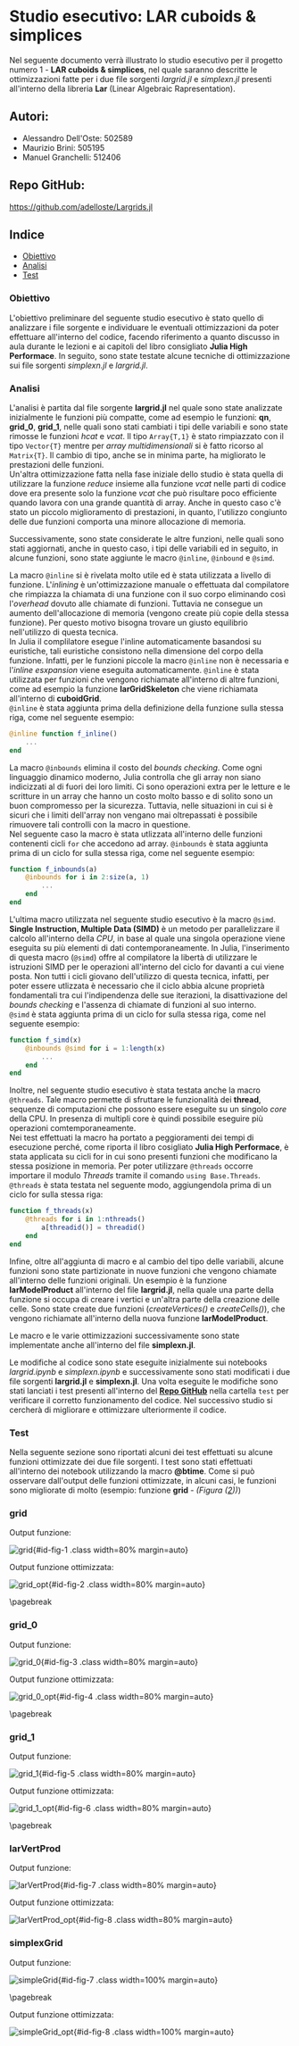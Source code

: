 # Studio esecutivo: LAR cuboids & simplices
Nel seguente documento verrà illustrato lo studio esecutivo per il progetto numero 1 - **LAR cuboids & simplices**, nel quale saranno descritte le ottimizzazioni fatte per i due file sorgenti *largrid.jl* e *simplexn.jl* presenti all'interno della libreria **Lar** (Linear Algebraic Rapresentation). 

## Autori: 
* Alessandro Dell'Oste: 502589
* Maurizio Brini: 505195
* Manuel Granchelli: 512406

## Repo GitHub: 
https://github.com/adelloste/Largrids.jl

## Indice
* [Obiettivo](#obiettivo)
* [Analisi](#analisi)
* [Test](#test)

### Obiettivo 
L'obiettivo preliminare del seguente studio esecutivo è stato quello di analizzare i file sorgente e individuare le eventuali ottimizzazioni da poter effettuare all'interno del codice, facendo riferimento a quanto discusso in aula durante le lezioni e ai capitoli del libro consigliato **Julia High Performace**. In seguito, sono state testate alcune tecniche di ottimizzazione sui file sorgenti *simplexn.jl* e *largrid.jl*.

### Analisi
L'analisi è partita dal file sorgente **largrid.jl** nel quale sono state analizzate inizialmente le funzioni più compatte, come ad esempio le funzioni: **qn**, **grid_0**, **grid_1**, nelle quali sono stati cambiati i tipi delle variabili e sono state rimosse le funzioni *hcat* e *vcat*. Il tipo `Array{T,1}` è stato rimpiazzato con il tipo `Vector{T}` mentre per *array multidimensionali* si è fatto ricorso al `Matrix{T}`. Il cambio di tipo, anche se in minima parte, ha migliorato le prestazioni delle funzioni.  
Un'altra ottimizzazione fatta nella fase iniziale dello studio è stata quella di utilizzare la funzione *reduce* insieme alla funzione *vcat* nelle parti di codice dove era presente solo la funzione *vcat* che può risultare poco efficiente quando lavora con una grande quantità di array. Anche in questo caso c'è stato un piccolo miglioramento di prestazioni, in quanto, l'utilizzo congiunto delle due funzioni comporta una minore allocazione di memoria.

Successivamente, sono state considerate le altre funzioni, nelle quali sono stati aggiornati, anche in questo caso, i tipi delle variabili ed in seguito, in alcune funzioni, sono state aggiunte le macro `@inline`, `@inbound` e `@simd`.

La macro `@inline` si è rivelata molto utile ed è stata utilizzata a livello di funzione. L'*inlining* è un'ottimizzazione manuale o effettuata dal compilatore che rimpiazza la chiamata di una funzione con il suo corpo eliminando così l'*overhead* dovuto alle chiamate di funzioni. Tuttavia ne consegue un aumento dell'allocazione di memoria (vengono create più copie della stessa funzione). Per questo motivo bisogna trovare un giusto equilibrio nell'utilizzo di questa tecnica.  
In Julia il complilatore esegue l'inline automaticamente basandosi su euristiche, tali euristiche consistono nella dimensione del corpo della funzione. Infatti, per le funzioni piccole la macro `@inline` non è necessaria e l'*inline esxpansion* viene eseguita automaticamente. `@inline` è stata utilizzata per funzioni che vengono richiamate all'interno di altre funzioni, come ad esempio la funzione **larGridSkeleton** che viene richiamata all'interno di **cuboidGrid**.   
`@inline` è stata aggiunta prima della definizione della funzione sulla stessa riga, come nel seguente esempio:
```julia
@inline function f_inline()
    ...
end
```

La macro `@inbounds` elimina il costo del *bounds checking*. Come ogni linguaggio dinamico moderno, Julia controlla che gli array non siano indicizzati al di fuori dei loro limiti. Ci sono operazioni extra per le letture e le scritture in un array che hanno un costo molto basso e di solito sono un buon compromesso per la sicurezza. Tuttavia, nelle situazioni in cui si è sicuri che i limiti dell'array non vengano mai oltrepassati è possibile rimuovere tali controlli con la macro in questione.   
Nel seguente caso la macro è stata utlizzata all'interno delle funzioni contenenti cicli `for` che accedono ad array.
`@inbounds` è stata aggiunta prima di un ciclo for sulla stessa riga, come nel seguente esempio:
```julia
function f_inbounds(a)
    @inbounds for i in 2:size(a, 1)
        ...
    end
end
```

L'ultima macro utilizzata nel seguente studio esecutivo è la macro `@simd`. **Single Instruction, Multiple Data (SIMD)** è un metodo per parallelizzare il calcolo all'interno della *CPU*, in base al quale una singola operazione viene eseguita su più elementi di dati contemporaneamente. In Julia, l'inserimento di questa macro (`@simd`) offre al compilatore la libertà di utilizzare le istruzioni SIMD per le operazioni all'interno del ciclo for davanti a cui viene posta. Non tutti i cicli giovano dell'utilizzo di questa tecnica, infatti, per poter essere utlizzata è necessario che il ciclo abbia alcune proprietà fondamentali tra cui l'indipendenza delle sue iterazioni, la disattivazione del *bounds checking* e l'assenza di chiamate di funzioni al suo interno.  
`@simd` è stata aggiunta prima di un ciclo for sulla stessa riga, come nel seguente esempio:


```julia
function f_simd(x)
    @inbounds @simd for i = 1:length(x)
        ...
    end
end
```

Inoltre, nel seguente studio esecutivo è stata testata anche la macro `@threads`. Tale macro permette di sfruttare le funzionalità dei **thread**, sequenze di computazioni che possono essere eseguite su un singolo *core* della CPU. In presenza di multipli core è quindi possibile eseguire più operazioni comtemporaneamente.  
Nei test effettuati la macro ha portato a peggioramenti dei tempi di esecuzione perché, come riporta il libro cosigliato **Julia High Performace**, è stata applicata su cicli for in cui sono presenti funzioni che modificano la stessa posizione in memoria. Per poter utilizzare `@threads` occorre importare il modulo *Threads* tramite il comando `using Base.Threads`.  
`@threads` è stata testata nel seguente modo, aggiungendola prima di un ciclo for sulla stessa riga:
```julia
function f_threads(x)
    @threads for i in 1:nthreads()
        a[threadid()] = threadid()
    end
end
```

Infine, oltre all'aggiunta di macro e al cambio del tipo delle variabili, alcune funzioni sono state partizionate in nuove funzioni che vengono chiamate all'interno delle funzioni originali. Un esempio è la funzione **larModelProduct** all'interno del file **largrid.jl**, nella quale una parte della funzione si occupa di creare i vertici e un'altra parte della creazione delle celle. Sono state create due funzioni (*createVertices()* e *createCells()*), che vengono richiamate all'interno della nuova funzione **larModelProduct**.

Le macro e le varie ottimizzazioni successivamente sono state implementate anche all'interno del file **simplexn.jl**.

Le modifiche al codice sono state eseguite inizialmente sui notebooks *largrid.ipynb* e *simplexn.ipynb* e successivamente sono stati modificati i due file sorgenti **largrid.jl** e **simplexn.jl**. Una volta eseguite le modifiche sono stati lanciati i test presenti all'interno del **[Repo GitHub](https://github.com/adelloste/Largrids.jl)** nella cartella `test` per verificare il corretto funzionamento del codice. Nel successivo studio si cercherà di migliorare e ottimizzare ulteriormente il codice.

### Test
Nella seguente sezione sono riportati alcuni dei test effettuati su alcune funzioni ottimizzate dei due file sorgenti. I test sono stati effettuati all'interno dei notebook utilizzando la macro **@btime**. Come si può osservare dall'output delle funzioni ottimizzate, in alcuni casi, le funzioni sono migliorate di molto (esempio: funzione **grid** - *(Figura ([2](#id-fig-2)))*)

### **grid**

Output funzione:

![grid](./images/grid.png){#id-fig-1 .class width=80% margin=auto}


Output funzione ottimizzata:

![grid_opt](./images/grid_opt.png){#id-fig-2 .class width=80% margin=auto}

\pagebreak

### **grid_0**

Output funzione:

![grid_0](./images/grid_0.png){#id-fig-3 .class width=80% margin=auto}


Output funzione ottimizzata:

![grid_0_opt](./images/grid_0_opt.png){#id-fig-4 .class width=80% margin=auto}

\pagebreak

### **grid_1**

Output funzione:

![grid_1](./images/grid_1.png){#id-fig-5 .class width=80% margin=auto}


Output funzione ottimizzata:

![grid_1_opt](./images/grid_1_opt.png){#id-fig-6 .class width=80% margin=auto}

\pagebreak

### **larVertProd**

Output funzione:

![larVertProd](./images/larVertProd.png){#id-fig-7 .class width=80% margin=auto}


Output funzione ottimizzata:

![larVertProd_opt](./images/larVertProd_opt.png){#id-fig-8 .class width=80% margin=auto}


### **simplexGrid**

Output funzione:

![simpleGrid](./images/simpleGrid.png){#id-fig-7 .class width=100% margin=auto}

\pagebreak

Output funzione ottimizzata:

![simpleGrid_opt](./images/simpleGrid_opt.png){#id-fig-8 .class width=100% margin=auto}
